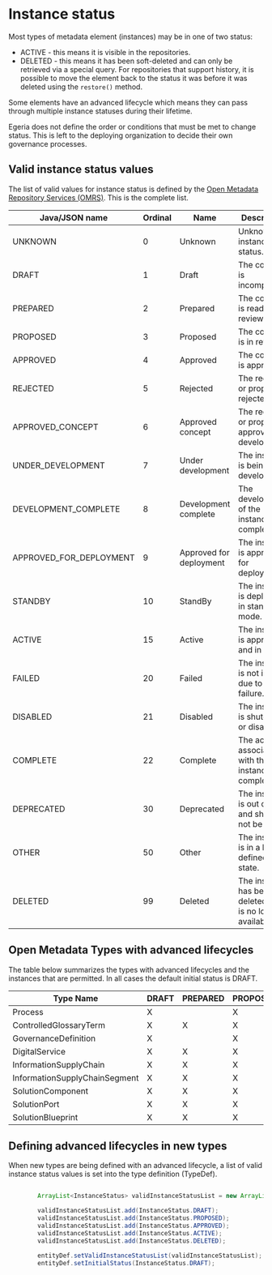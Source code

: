 <!-- SPDX-License-Identifier: CC-BY-4.0 -->
<!-- Copyright Contributors to the Egeria project. -->

# Instance status

Most types of metadata element (instances) may be in one of two status:

- ACTIVE - this means it is visible in the repositories.
- DELETED - this means it has been soft-deleted and can only be retrieved via a special query.  For repositories that support history, it is possible to move the element back to the status it was before it was deleted using the `restore()` method.

Some elements have an advanced lifecycle which means they can pass through multiple instance statuses during their lifetime.  

Egeria does not define the order or conditions that must be met to change status.  This is left to the deploying organization to decide their own governance processes.

## Valid instance status values

The list of valid values for instance status is defined by the [Open Metadata Repository Services (OMRS)](/services/omrs).  This is the complete list.

| Java/JSON name          | Ordinal | Name                    | Description                                               |
|-------------------------|---------|-------------------------|-----------------------------------------------------------|
| UNKNOWN                 | 0       | Unknown                 | Unknown instance status.                                  |
| DRAFT                   | 1       | Draft                   | The content is incomplete.                                |
| PREPARED                | 2       | Prepared                | The content is ready for review.                          |
| PROPOSED                | 3       | Proposed                | The content is in review.                                 |
| APPROVED                | 4       | Approved                | The content is approved.                                  |
| REJECTED                | 5       | Rejected                | The request or proposal is rejected.                      |
| APPROVED_CONCEPT        | 6       | Approved concept        | The request or proposal is approved for development.      |
| UNDER_DEVELOPMENT       | 7       | Under development       | The instance is being developed.                          |
| DEVELOPMENT_COMPLETE    | 8       | Development complete    | The development of the instance is complete.              |
| APPROVED_FOR_DEPLOYMENT | 9       | Approved for deployment | The instance is approved for deployment.                  |
| STANDBY                 | 10      | StandBy                 | The instance is deployed in standby mode.                 |
| ACTIVE                  | 15      | Active                  | The instance is approved and in use.                      |
| FAILED                  | 20      | Failed                  | The instance is not in use due to failure.                |
| DISABLED                | 21      | Disabled                | The instance is shutdown or disabled.                     |
| COMPLETE                | 22      | Complete                | The activity associated with the instance is complete.    |
| DEPRECATED              | 30      | Deprecated              | The instance is out of date and should not be used.       |
| OTHER                   | 50      | Other                   | The instance is in a locally defined state.               |
| DELETED                 | 99      | Deleted                 | The instance has been deleted and is no longer available. |

## Open Metadata Types with advanced lifecycles

The table below summarizes the types with advanced lifecycles and the instances that are permitted.  In all cases the default initial status is DRAFT.

| Type Name                     | DRAFT | PREPARED | PROPOSED | APPROVED | REJECTED | APPROVED_CONCEPT | UNDER_DEVELOPMENT | DEVELOPMENT_COMPLETE | APPROVED_FOR_DEPLOYMENT | STANDBY | ACTIVE | FAILED | DISABLED | COMPLETE | DEPRECATED | OTHER | DELETED |
|-------------------------------|-------|----------|----------|----------|----------|------------------|-------------------|----------------------|-------------------------|---------|--------|--------|----------|----------|------------|-------|---------|
| Process                       | X     |          | X        | X        |          |                  |                   |                      |                         |         | X      |        |          |          |            |       | X       | 
| ControlledGlossaryTerm        | X     | X        | X        | X        | X        |                  |                   |                      |                         |         | X      |        |          |          | X          | X     | X       | 
| GovernanceDefinition          | X     |          | X        | X        |          |                  |                   |                      |                         |         | X      |        |          |          | X          | X     | X       | 
| DigitalService                | X     | X        | X        | X        | X        | X                | X                 | X                    | X                       |         | X      |        | X        |          | X          | X     | X       | 
| InformationSupplyChain        | X     | X        | X        | X        | X        |                  |                   |                      |                         |         | X      |        | X        |          | X          | X     | X       | 
| InformationSupplyChainSegment | X     | X        | X        | X        | X        |                  |                   |                      |                         |         | X      |        | X        |          | X          | X     | X       | 
| SolutionComponent             | X     | X        | X        | X        | X        |                  |                   |                      |                         |         | X      |        | X        |          | X          | X     | X       | 
| SolutionPort                  | X     | X        | X        | X        | X        |                  |                   |                      |                         |         | X      |        | X        |          | X          | X     | X       | 
| SolutionBlueprint             | X     | X        | X        | X        | X        |                  |                   |                      |                         |         | X      |        | X        |          | X          | X     | X       | 



## Defining advanced lifecycles in new types

When new types are being defined with an advanced lifecycle, a list of valid instance status values is set into the type definition (TypeDef).

```java

        ArrayList<InstanceStatus> validInstanceStatusList = new ArrayList<>();

        validInstanceStatusList.add(InstanceStatus.DRAFT);
        validInstanceStatusList.add(InstanceStatus.PROPOSED);
        validInstanceStatusList.add(InstanceStatus.APPROVED);
        validInstanceStatusList.add(InstanceStatus.ACTIVE);
        validInstanceStatusList.add(InstanceStatus.DELETED);

        entityDef.setValidInstanceStatusList(validInstanceStatusList);
        entityDef.setInitialStatus(InstanceStatus.DRAFT);
        
```



